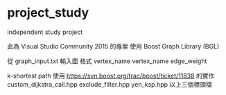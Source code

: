 # project_study
independent study project

此為 Visual Studio Community 2015 的專案
使用 Boost Graph Library (BGL)

從 graph_input.txt 輸入圖
格式 vertex_name vertex_name edge_weight

k-shortest path 使用 https://svn.boost.org/trac/boost/ticket/11838 的實作
  custom_dijkstra_call.hpp
  exclude_filter.hpp
  yen_ksp.hpp
以上三個標頭檔
  
